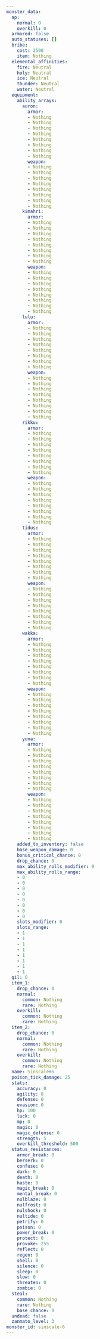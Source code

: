 ```yaml
---
monster_data:
  ap:
    normal: 0
    overkill: 0
  armored: false
  auto_statuses: []
  bribe:
    cost: 2500
    item: Nothing
  elemental_affinities:
    fire: Neutral
    holy: Neutral
    ice: Neutral
    thunder: Neutral
    water: Neutral
  equipment:
    ability_arrays:
      auron:
        armor:
        - Nothing
        - Nothing
        - Nothing
        - Nothing
        - Nothing
        - Nothing
        - Nothing
        - Nothing
        weapon:
        - Nothing
        - Nothing
        - Nothing
        - Nothing
        - Nothing
        - Nothing
        - Nothing
        - Nothing
      kimahri:
        armor:
        - Nothing
        - Nothing
        - Nothing
        - Nothing
        - Nothing
        - Nothing
        - Nothing
        - Nothing
        weapon:
        - Nothing
        - Nothing
        - Nothing
        - Nothing
        - Nothing
        - Nothing
        - Nothing
        - Nothing
      lulu:
        armor:
        - Nothing
        - Nothing
        - Nothing
        - Nothing
        - Nothing
        - Nothing
        - Nothing
        - Nothing
        weapon:
        - Nothing
        - Nothing
        - Nothing
        - Nothing
        - Nothing
        - Nothing
        - Nothing
        - Nothing
      rikku:
        armor:
        - Nothing
        - Nothing
        - Nothing
        - Nothing
        - Nothing
        - Nothing
        - Nothing
        - Nothing
        weapon:
        - Nothing
        - Nothing
        - Nothing
        - Nothing
        - Nothing
        - Nothing
        - Nothing
        - Nothing
      tidus:
        armor:
        - Nothing
        - Nothing
        - Nothing
        - Nothing
        - Nothing
        - Nothing
        - Nothing
        - Nothing
        weapon:
        - Nothing
        - Nothing
        - Nothing
        - Nothing
        - Nothing
        - Nothing
        - Nothing
        - Nothing
      wakka:
        armor:
        - Nothing
        - Nothing
        - Nothing
        - Nothing
        - Nothing
        - Nothing
        - Nothing
        - Nothing
        weapon:
        - Nothing
        - Nothing
        - Nothing
        - Nothing
        - Nothing
        - Nothing
        - Nothing
        - Nothing
      yuna:
        armor:
        - Nothing
        - Nothing
        - Nothing
        - Nothing
        - Nothing
        - Nothing
        - Nothing
        - Nothing
        weapon:
        - Nothing
        - Nothing
        - Nothing
        - Nothing
        - Nothing
        - Nothing
        - Nothing
        - Nothing
    added_to_inventory: false
    base_weapon_damage: 0
    bonus_critical_chance: 0
    drop_chance: 0
    max_ability_rolls_modifier: 0
    max_ability_rolls_range:
    - 0
    - 0
    - 0
    - 0
    - 0
    - 0
    - 0
    - 0
    slots_modifier: 0
    slots_range:
    - 1
    - 1
    - 1
    - 1
    - 1
    - 1
    - 1
    - 1
  gil: 0
  item_1:
    drop_chance: 0
    normal:
      common: Nothing
      rare: Nothing
    overkill:
      common: Nothing
      rare: Nothing
  item_2:
    drop_chance: 0
    normal:
      common: Nothing
      rare: Nothing
    overkill:
      common: Nothing
      rare: Nothing
  name: Sinscale#6
  poison_tick_damage: 25
  stats:
    accuracy: 0
    agility: 8
    defense: 0
    evasion: 0
    hp: 100
    luck: 0
    mp: 0
    magic: 0
    magic_defense: 0
    strength: 5
    overkill_threshold: 500
  status_resistances:
    armor_break: 0
    berserk: 0
    confuse: 0
    dark: 0
    death: 0
    haste: 0
    magic_break: 0
    mental_break: 0
    nulblaze: 0
    nulfrost: 0
    nulshock: 0
    nultide: 0
    petrify: 0
    poison: 0
    power_break: 0
    protect: 0
    provoke: 255
    reflect: 0
    regen: 0
    shell: 0
    silence: 0
    sleep: 0
    slow: 0
    threaten: 0
    zombie: 0
  steal:
    common: Nothing
    rare: Nothing
    base_chance: 0
  undead: false
  zanmato_level: 3
monster_id: sinscale-6
---
```

